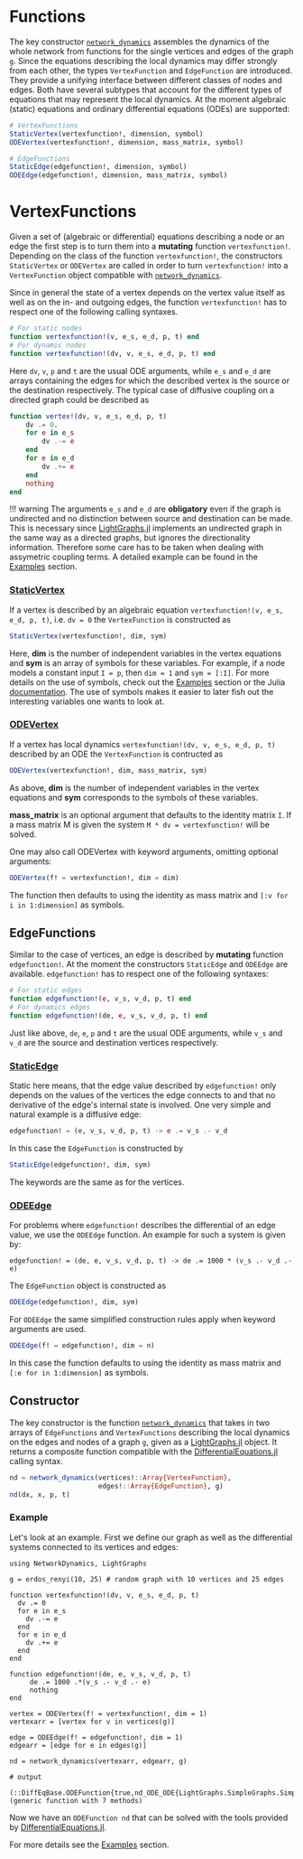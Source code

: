 # Functions

The key constructor [`network_dynamics`](@ref) assembles the dynamics of the whole network from functions for the single vertices and edges of the graph `g`.
Since the equations describing the local dynamics may differ strongly from each
other, the types `VertexFunction` and `EdgeFunction` are introduced. They
provide a unifying interface between different classes of nodes and edges. Both
have several subtypes that account for the different types of equations that may
represent the local dynamics. At the moment algebraic (static) equations and ordinary differential equations (ODEs) are supported:


```julia
# VertexFunctions
StaticVertex(vertexfunction!, dimension, symbol)
ODEVertex(vertexfunction!, dimension, mass_matrix, symbol)

# EdgeFunctions
StaticEdge(edgefunction!, dimension, symbol)
ODEEdge(edgefunction!, dimension, mass_matrix, symbol)
```


# VertexFunctions

Given a set of (algebraic or differential) equations describing a node or an edge
the first step is to turn them into a **mutating** function `vertexfunction!`. Depending on the class of the function `vertexfunction!`, the constructors `StaticVertex` or `ODEVertex` are called in order to turn `vertexfunction!` into a `VertexFunction` object compatible with [`network_dynamics`](@ref).


Since in general the state of a vertex depends on the vertex value itself as well as on the in- and outgoing edges, the function `vertexfunction!`
has to respect one of the following calling syntaxes.

```julia
# For static nodes
function vertexfunction!(v, e_s, e_d, p, t) end
# For dynamic nodes
function vertexfunction!(dv, v, e_s, e_d, p, t) end
```

Here `dv`, `v`, `p` and `t` are the usual ODE arguments, while `e_s` and `e_d` are arrays containing the edges for which the described vertex is the source or the destination respectively. The typical case of diffusive coupling on a directed graph could be described as

```julia
function vertex!(dv, v, e_s, e_d, p, t)
    dv .= 0.
    for e in e_s
        dv .-= e
    end
    for e in e_d
        dv .+= e
    end
    nothing
end
```
!!! warning
    The arguments `e_s` and `e_d` are **obligatory** even if the graph is undirected and no distinction between source and destination can be made. This is necessary since [LightGraphs.jl](https://github.com/JuliaGraphs/LightGraphs.jl) implements an undirected graph in the same way as a directed graphs, but ignores the directionality information. Therefore some care has
    to be taken when dealing with assymetric coupling terms. A detailed example
    can be found  in the [Examples](@ref) section.

### [StaticVertex](@ref)

If a vertex is described by an algebraic equation  `vertexfunction!(v, e_s, e_d, p, t)`, i.e. `dv = 0` the `VertexFunction` is constructed as

```julia
StaticVertex(vertexfunction!, dim, sym)
```

Here, **dim** is the number of independent variables in the vertex equations and **sym** is an array of symbols for these variables. For example, if a node
models a constant input ``I = p``, then `dim = 1` and `sym = [:I]`. For more details on the use of symbols, check out the [Examples](@ref) section or the Julia [documentation](https://docs.julialang.org/en/v1/manual/metaprogramming/). The use of symbols makes it easier to later fish out the interesting variables one wants to look at.


### [ODEVertex](@ref)

If a vertex has local dynamics `vertexfunction!(dv, v, e_s, e_d, p, t)` described by an ODE
the `VertexFunction` is contructed as

```julia
ODEVertex(vertexfunction!, dim, mass_matrix, sym)
```

As above, **dim** is the number of independent variables in the vertex equations and **sym** corresponds to the symbols of these variables.

**mass_matrix** is an optional argument that defaults to the identity matrix `I`. If a mass matrix M is given the system ``M * dv = vertexfunction!`` will be solved.


One may also call ODEVertex with keyword arguments, omitting optional arguments:

```julia
ODEVertex(f! = vertexfunction!, dim = dim)
```

The function then defaults to using the identity as mass matrix and `[:v for i in 1:dimension]` as symbols.

## EdgeFunctions

Similar to the case of vertices, an edge is described by **mutating** function `edgefunction!`. At the moment the constructors `StaticEdge` and `ODEEdge` are available. `edgefunction!` has to respect one of the following syntaxes:

```julia
# For static edges
function edgefunction!(e, v_s, v_d, p, t) end
# For dynamics edges
function edgefunction!(de, e, v_s, v_d, p, t) end
```
Just like above, `de`, `e`, `p` and `t` are the usual ODE arguments, while `v_s`
and `v_d` are the source and destination vertices respectively.


### [StaticEdge](@ref)

Static here means, that the edge value described by `edgefunction!` only depends on the values of the vertices the edge connects to and that no derivative of the edge's internal state is involved. One very simple and natural example is a diffusive edge:

```julia
edgefunction! = (e, v_s, v_d, p, t) -> e .= v_s .- v_d
```

In this case the `EdgeFunction` is constructed by

```julia
StaticEdge(edgefunction!, dim, sym)
```
The keywords are the same as for the vertices.

### [ODEEdge](@ref)

For problems where `edgefunction!` describes the differential of an edge value, we use the `ODEEdge` function. An example for such a system is given by:

```@julia
edgefunction! = (de, e, v_s, v_d, p, t) -> de .= 1000 * (v_s .- v_d .- e)
```
The `EdgeFunction` object is constructed as

```julia
ODEEdge(edgefunction!, dim, sym)
```

For `ODEEdge` the same simplified construction rules apply when keyword arguments are used.

```julia
ODEEdge(f! = edgefunction!, dim = n)
```

In this case the function defaults to using the identity as mass matrix and `[:e for in 1:dimension]` as symbols.


## Constructor

The key constructor is the function [`network_dynamics`](@ref) that takes in
two arrays of `EdgeFunctions` and `VertexFunctions` describing the local dynamics on the edges and nodes of a graph `g`, given as a [LightGraphs.jl](https://github.com/JuliaGraphs/LightGraphs.jl) object. It returns a composite function compatible with the [DifferentialEquations.jl](https://github.com/JuliaDiffEq/DifferentialEquations.jl) calling syntax.

```julia
nd = network_dynamics(vertices!::Array{VertexFunction},
                      edges!::Array{EdgeFunction}, g)
nd(dx, x, p, t)
```

### Example

 Let's look at an example. First we define our graph as well as the differential systems connected to its vertices and edges:

```jldoctest; output = false
using NetworkDynamics, LightGraphs

g = erdos_renyi(10, 25) # random graph with 10 vertices and 25 edges

function vertexfunction!(dv, v, e_s, e_d, p, t)
  dv .= 0
  for e in e_s
    dv .-= e
  end
  for e in e_d
    dv .+= e
  end
end

function edgefunction!(de, e, v_s, v_d, p, t)
     de .= 1000 .*(v_s .- v_d .- e)
     nothing
end

vertex = ODEVertex(f! = vertexfunction!, dim = 1)
vertexarr = [vertex for v in vertices(g)]

edge = ODEEdge(f! = edgefunction!, dim = 1)
edgearr = [edge for e in edges(g)]

nd = network_dynamics(vertexarr, edgearr, g)

# output

(::DiffEqBase.ODEFunction{true,nd_ODE_ODE{LightGraphs.SimpleGraphs.SimpleGraph{Int64},SubArray{Float64,1,Array{Float64,1},Tuple{UnitRange{Int64}},true},Array{ODEVertex{typeof(vertexfunction!)},1},Array{ODEEdge{typeof(edgefunction!)},1}},LinearAlgebra.UniformScaling{Bool},Nothing,Nothing,Nothing,Nothing,Nothing,Nothing,Nothing,Nothing,Nothing,Array{Symbol,1},Nothing}) (generic function with 7 methods)

```

Now we have an `ODEFunction nd` that can be solved with the tools provided by
[DifferentialEquations.jl](https://github.com/JuliaDiffEq/DifferentialEquations.jl).

For more details see the [Examples](@ref) section.
